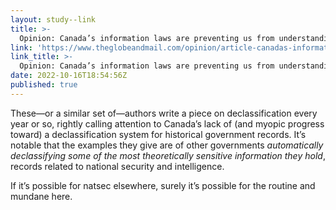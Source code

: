 ```yaml
---
layout: study--link
title: >-
  Opinion: Canada’s information laws are preventing us from understanding our own history - The Globe and Mail
link: 'https://www.theglobeandmail.com/opinion/article-canadas-information-laws-are-preventing-us-from-understanding-our-own/'
link_title: >-
  Opinion: Canada’s information laws are preventing us from understanding our own history - The Globe and Mail
date: 2022-10-16T18:54:56Z
published: true
---
```

These—or a similar set of—authors write a piece on declassification every year or so, rightly calling attention to Canada’s lack of (and myopic progress toward) a declassification system for historical government records. It’s notable that the examples they give are of other governments *automatically declassifying some of the most theoretically sensitive information they hold*, records related to national security and intelligence.

If it’s possible for natsec elsewhere, surely it’s possible for the routine and mundane here.

